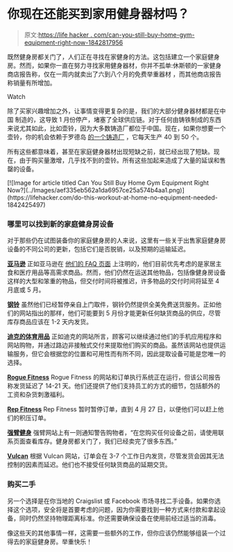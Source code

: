 # 你现在还能买到家用健身器材吗？

> 原文:[https://life hacker . com/can-you-still-buy-home-gym-equipment-right-now-1842817956](https://lifehacker.com/can-you-still-buy-home-gym-equipment-right-now-1842817956)

既然健身房都关门了，人们正在寻找在家健身的方法。这包括建立一个家庭健身房。然而，如果你一直在努力寻找家用健身器材，你并不孤单:休斯顿的一家健身商店报告称，仅在一周内就卖出了六到八个月的免费举重器材 ，而其他商店报告称销量有所增加。

Watch

除了买家兴趣增加之外，让事情变得更复杂的是，我们的大部分健身器材都是在中国 制造的，这导致 1 月份停产，堵塞了全球供应链。对于任何由铸铁制成的东西来说尤其如此，比如壶铃，因为大多数铸造厂都位于中国。现在，如果你想要一个壶铃，你的机会依赖于罗德岛 [的一个铸造厂](https://thehustle.co/04102020-kettlebells-fitness/) ，它每天生产 40 到 50 个。

所有这些都意味着，甚至在家庭健身器材出现短缺之前，就已经出现了短缺。现在，由于购买量激增，几乎找不到的壶铃。所有这些加起来造成了大量的延误和售罄的设备。

<aside data-commerce-source="inset" class="sc-16a0mhj-2 gAjHzr">[![Image for article titled Can You Still Buy Home Gym Equipment Right Now?](../Images/aef335eb562a1da6957ce25a574b4aa1.png)](https://lifehacker.com/do-this-workout-at-home-no-equipment-needed-1842425497)</aside>

### 哪里可以找到新的家庭健身房设备

对于那些仍在试图装备你的家庭健身房的人来说，这里有一些关于出售家庭健身房设备的不同公司的更新，包括它们是否脱销，以及预期的运输延迟。

[**亚马逊**](https://www.amazon.com/gp/help/customer/display.html?_encoding=UTF8&asc_campaign=InlineText&asc_refurl=https://lifehacker.com/can-you-still-buy-home-gym-equipment-right-now-1842817956&asc_source=&nodeId=GDFU3JS5AL6SYHRD&ref_=covid19_UPNAV_Gateway&tag=kinjalifehackerlink-20)
正如亚马逊在 [他们的 FAQ 页面](https://www.amazon.com/gp/help/customer/display.html?_encoding=UTF8&asc_campaign=InlineText&asc_refurl=https://lifehacker.com/can-you-still-buy-home-gym-equipment-right-now-1842817956&asc_source=&nodeId=GDFU3JS5AL6SYHRD&ref_=covid19_UPNAV_Gateway&tag=kinjalifehackerlink-20) 上注明的，他们目前优先考虑的是家居主食和医疗用品等高需求商品。然而，他们仍然在运送其他物品，包括像健身房设备这样的大型和笨重的物品，但交付时间将被推迟，许多物品的交付时间将延至 4 月底或 5 月。

[**钢铃**](https://www.bellsofsteel.us/contact-us/)
虽然他们已经暂停亲自上门取件，钢铃仍然提供全美免费送货服务。正如他们的网站指出的那样，他们可能要到 5 月份才能更新任何缺货商品的供应，尽管库存商品应该在 1-2 天内发货。

[**迪克的体育用品**](https://www.dickssportinggoods.com/s/covid-19updates)
正如迪克的网站所言，顾客可以继续通过他们的手机应用程序和网站购物，并通过路边非接触式交付来提取他们购买的商品。虽然该网站也提供运输服务，但它会根据您的位置和可用性而有所不同，因此提取设备可能是您唯一的选择。

[**Rogue Fitness**](https://www.roguefitness.com/covid-19)
Rogue Fitness 的网站和订单执行系统正在运行，但该公司报告称发货延迟了 14-21 天。他们还提供了他们支持员工的方式的细节，包括额外的工资和杂货刺激福利。

[**Rep Fitness**](https://www.repfitness.com/blog/stock-supply/)
Rep Fitness 暂时暂停订单，直到 4 月 27 日，以便他们可以赶上他们的积压订单。

[**强臂健身**](https://strongarmsport.us/)
强臂网站上有一则通知警告购物者，“在您购买任何设备之前，请使用联系页面查看库存。健身房都关门了，我们已经卖完了很多东西。”

[**Vulcan**](https://www.vulcanstrength.com/Articles.asp?ID=281)
根据 Vulcan 网站，订单会在 3-7 个工作日内发货，尽管发货会因其无法控制的因素而延迟。他们也不接受任何缺货商品的延期交货。

### 购买二手

另一个选择是在你当地的 Craigslist 或 Facebook 市场寻找二手设备。如果你选择这个选项，安全将是首要考虑的问题，因为你需要找到一种方式来付款和拿起设备，同时仍然坚持物理距离标准。你还需要确保设备在使用前经过适当的消毒。

像这些天的其他事情一样，这需要一些额外的工作，但你应该仍然能够组装一个过得去的家庭健身房。举重快乐！